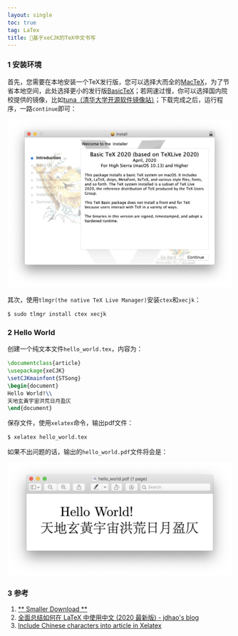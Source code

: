 ```yaml
---
layout: single
toc: true
tag: LaTex
title: 📝基于xeCJK的TeX中文书写
---
```


### 1 安装环境

首先，您需要在本地安装一个TeX发行版，您可以选择大而全的[MacTeX](https://tug.org/mactex/mactex-download.html)，为了节省本地空间，此处选择更小的发行版[BasicTeX](http://tug.org/cgi-bin/mactex-download/BasicTeX.pkg)；若网速过慢，你可以选择国内院校提供的镜像，比如[tuna（清华大学开源软件镜像站）](https://mirrors.tuna.tsinghua.edu.cn/ctan/systems/mac/mactex/)；下载完成之后，运行程序，一路`continue`即可：

![63e8f062441750449249892f.png](assets/img/63e8f062441750449249892f.png)

其次，使用`tlmgr(the native TeX Live Manager)`安装`ctex`和`xecjk`：

``` bash
$ sudo tlmgr install ctex xecjk
```

### 2 Hello World

创建一个纯文本文件`hello_world.tex`，内容为：

``` tex
\documentclass{article}
\usepackage{xeCJK}
\setCJKmainfont{STSong}
\begin{document}
Hello World!\\
天地玄黃宇宙洪荒日月盈仄
\end{document}
```

保存文件，使用`xelatex`命令，输出pdf文件：

``` bash
$ xelatex hello_world.tex
```

如果不出问题的话，输出的`hello_world.pdf`文件将会是：

![9a2750e5d182f628673ee7f6.png](assets/img/9a2750e5d182f628673ee7f6.png)

### 3 参考

1. [** Smaller Download **](https://tug.org/mactex/morepackages.html)
2. [全面总结如何在 LaTeX 中使用中文 (2020 最新版) - jdhao's blog](https://jdhao.github.io/2018/03/29/latex-chinese.zh/)
3. [Include Chinese characters into article in Xelatex](https://tex.stackexchange.com/questions/376420/include-chinese-characters-into-article-in-xelatex)
